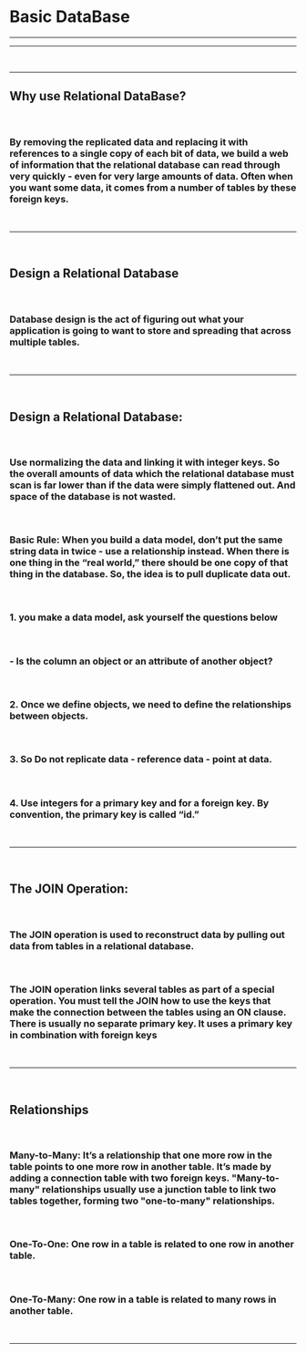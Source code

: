 # Basic DataBase

---

---

<br/>

---

## Why use Relational DataBase?

<br/>

### By removing the replicated data and replacing it with references to a single copy of each bit of data, we build a web of information that the relational database can read through very quickly - even for very large amounts of data. Often when you want some data, it comes from a number of tables by these foreign keys.

<br/>

---

<br/>

## Design a Relational Database

<br/>

### Database design is the act of figuring out what your application is going to want to store and spreading that across multiple tables.

<br/>

---

<br/>

## Design a Relational Database:

<br/>

### Use normalizing the data and linking it with integer keys. So the overall amounts of data which the relational database must scan is far lower than if the data were simply flattened out. And space of the database is not wasted.

<br/>

### Basic Rule: When you build a data model, don’t put the same string data in twice - use a relationship instead. When there is one thing in the “real world,” there should be one copy of that thing in the database. So, the idea is to pull duplicate data out.

<br/>

### 1. you make a data model, ask yourself the questions below

<br/>

### - Is the column an object or an attribute of another object?

<br/>

### 2. Once we define objects, we need to define the relationships between objects.

<br/>

### 3. So Do not replicate data - reference data - point at data.

<br/>

### 4. Use integers for a primary key and for a foreign key. By convention, the primary key is called “id.”

<br/>

---

<br/>

## The JOIN Operation:

<br/>

### The JOIN operation is used to reconstruct data by pulling out data from tables in a relational database.

<br/>

### The JOIN operation links several tables as part of a special operation. You must tell the JOIN how to use the keys that make the connection between the tables using an ON clause. There is usually no separate primary key. It uses a primary key in combination with foreign keys

<br/>

---

<br/>

## Relationships

<br/>

### Many-to-Many: It’s a relationship that one more row in the table points to one more row in another table. It’s made by adding a connection table with two foreign keys. "Many-to-many" relationships usually use a junction table to link two tables together, forming two "one-to-many" relationships.

<br/>

### One-To-One: One row in a table is related to one row in another table.

<br/>

### One-To-Many: One row in a table is related to many rows in another table.

<br/>

---

<br/>
